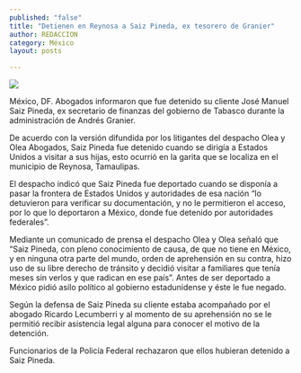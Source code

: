 ```yaml
---
published: "false"
title: "Detienen en Reynosa a Saiz Pineda, ex tesorero de Granier"
author: REDACCION
category: México
layout: posts

---
```


![](http://i.imgur.com/hUoxmznm.jpg)

México, DF. Abogados informaron que fue detenido su cliente José Manuel Saiz Pineda, ex secretario de finanzas del gobierno de Tabasco durante la administración de Andrés Granier.

De acuerdo con la versión difundida por los litigantes del despacho Olea y Olea Abogados, Saiz Pineda fue detenido cuando se dirigía a Estados Unidos a visitar a sus hijas, esto ocurrió en la garita que se localiza en el municipio de Reynosa, Tamaulipas.

El despacho indicó que Saiz Pineda fue deportado cuando se disponía a pasar la frontera de Estados Unidos y autoridades de esa nación “lo detuvieron para verificar su documentación, y no le permitieron el acceso, por lo que lo deportaron a México, donde fue detenido por autoridades federales”.

Mediante un comunicado de prensa el despacho Olea y Olea señaló que “Saiz Pineda, con pleno conocimiento de causa, de que no tiene en México, y en ninguna otra parte del mundo, orden de aprehensión en su contra, hizo uso de su libre derecho de tránsito y decidió visitar a familiares que tenía meses sin verlos y que radican en ese país”. Antes de ser deportado a México pidió asilo político al gobierno estadunidense y éste le fue negado.

Según la defensa de Saiz Pineda su cliente estaba acompañado por el abogado Ricardo Lecumberri y al momento de su aprehensión no se le permitió recibir asistencia legal alguna para conocer el motivo de la detención.

Funcionarios de la Policía Federal rechazaron que ellos hubieran detenido a Saiz Pineda.
